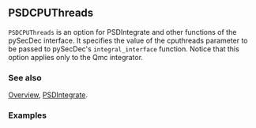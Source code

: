 ## PSDCPUThreads

`PSDCPUThreads` is an option for PSDIntegrate and other functions of the pySecDec interface. It specifies the value of the cputhreads parameter to be passed to pySecDec's `integral_interface` function. Notice that this option applies only to the Qmc integrator.

### See also

[Overview](Extra/FeynHelpers.md), [PSDIntegrate](PSDIntegrate.md).

### Examples